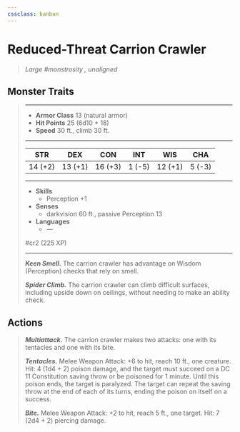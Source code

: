 ```yaml
---
cssclass: kanban
---
```


# Reduced-Threat Carrion Crawler
>*Large #monstrosity , unaligned*
## Monster Traits
>___
>- **Armor Class** 13 (natural armor)
>- **Hit Points** 25 (6d10 + 18)
>- **Speed** 30 ft., climb 30 ft.
>___
>|STR|DEX|CON|INT|WIS|CHA|
>|:---:|:---:|:---:|:---:|:---:|:---:|
>|14 (+2)|13 (+1)|16 (+3)|1 (-5)|12 (+1)|5 (-3)|
>___
>- **Skills**
>	 - Perception +1
>- **Senses**
>	 - darkvision 60 ft., passive Perception 13
>- **Languages**
>	 - —
>
> #cr2 (225 XP)
>___
>***Keen Smell.*** The carrion crawler has advantage on Wisdom (Perception) checks that rely on smell.  
>
>***Spider Climb.*** The carrion crawler can climb difficult surfaces, including upside down on ceilings, without needing to make an ability check.  
>
## Actions
>***Multiattack.*** The carrion crawler makes two attacks: one with its tentacles and one with its bite.  
>
>***Tentacles.*** Melee Weapon Attack: +6 to hit, reach 10 ft., one creature. Hit: 4 (1d4 + 2) poison damage, and the target must succeed on a DC 11 Constitution saving throw or be poisoned for 1 minute. Until this poison ends, the target is paralyzed. The target can repeat the saving throw at the end of each of its turns, ending the poison on itself on a success.  
>
>***Bite.*** Melee Weapon Attack: +2 to hit, reach 5 ft., one target. Hit: 7 (2d4 + 2) piercing damage.